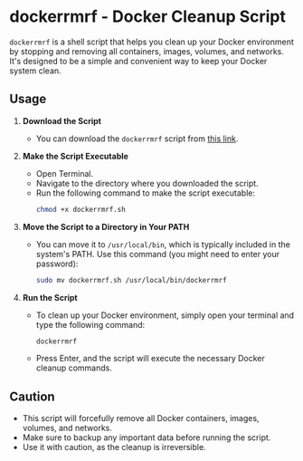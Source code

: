 # dockerrmrf - Docker Cleanup Script

`dockerrmrf` is a shell script that helps you clean up your Docker environment by stopping and removing all containers, images, volumes, and networks. It's designed to be a simple and convenient way to keep your Docker system clean.

## Usage

1. **Download the Script**
   - You can download the `dockerrmrf` script from [this link](insert_link_here).

2. **Make the Script Executable**
   - Open Terminal.
   - Navigate to the directory where you downloaded the script.
   - Run the following command to make the script executable:
     ```bash
     chmod +x dockerrmrf.sh
     ```

3. **Move the Script to a Directory in Your PATH**
   - You can move it to `/usr/local/bin`, which is typically included in the system's PATH. Use this command (you might need to enter your password):
     ```bash
     sudo mv dockerrmrf.sh /usr/local/bin/dockerrmrf
     ```

4. **Run the Script**
   - To clean up your Docker environment, simply open your terminal and type the following command:
     ```bash
     dockerrmrf
     ```
   - Press Enter, and the script will execute the necessary Docker cleanup commands.

## Caution

- This script will forcefully remove all Docker containers, images, volumes, and networks.
- Make sure to backup any important data before running the script.
- Use it with caution, as the cleanup is irreversible.
